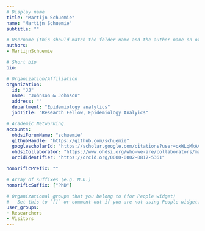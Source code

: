 ```yaml
---
# Display name
title: "Martijn Schuemie"
name: "Martijn Schuemie"
subtitle: ""

# Username (this should match the folder name and the author name on other pages)
authors:
- MartijnSchuemie

# Short bio
bio: 

# Organization/Affiliation
organization:
  id: "JJ"
  name: "Johnson & Johnson"
  address: ""
  department: "Epidemiology analytics"
  jobTitle: "Research Fellow, Epidemiology Analyics"

# Academic Networking
accounts:
  ohdsiForumName: "schuemie"
  githubHandle: "https://github.com/schuemie"
  googlescholarId: "https://scholar.google.com/citations?user=oxWLqMkAAAAJ"
  ohdsiCollaborator: "https://www.ohdsi.org/who-we-are/collaborators/martijn-schuemie/"
  orcidIdentifier: "https://orcid.org/0000-0002-0817-5361"

honorificPrefix: ""

# Array of suffixes (e.g. M.D.)
honorificSuffix: ["PhD"]

# Organizational groups that you belong to (for People widget)
#   Set this to `[]` or comment out if you are not using People widget.
user_groups:
- Researchers
- Visitors
---
```









